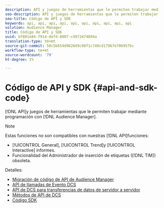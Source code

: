 ```yaml
---
description: API y juegos de herramientas que le permiten trabajar mediante programación con Audience Manager.
seo-description: API y juegos de herramientas que le permiten trabajar mediante programación con Audience Manager.
seo-title: Código de API y SDK
keywords: api, api, api, api, api, api, api, api, api, api
solution: Audience Manager
title: Código de API y SDK
uuid: bf801e84-f914-4efd-8807-c4972474894a
translation-type: tm+mt
source-git-commit: 50c5b654d962649c98f1c740cd17967e70b957bc
workflow-type: tm+mt
source-wordcount: '79'
ht-degree: 1%

---
```



# Código de API y SDK {#api-and-sdk-code}

[!DNL API]y juegos de herramientas que le permiten trabajar mediante programación con [!DNL Audience Manager].

>[!NOTE]
>
>Estas funciones no son compatibles con nuestras [!DNL API]funciones:
>
>* [!UICONTROL General], [!UICONTROL Trend]y [!UICONTROL Interactive] informes.
>* Funcionalidad del Administrador de inserción de etiquetas ([!DNL TIM]) obsoleta.


Detalles:

* [Migración de código de API de Audience Manager](api-swagger-migration.md)
* [API de llamadas de Evento DCS](dcs-intro/dcs-event-calls/dcs-event-calls.md)
* [API de DCS para transferencias de datos de servidor a servidor](dcs-intro/dcs-s2s/dcs-s2s.md)
* [Métodos de API de DCS](dcs-intro/dcs-api-reference/dcs-api-methods.md)
* [Código SDK](/help/using/api/aam-sdk.md)
